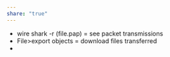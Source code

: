 ```yaml
---
share: "true"
---
```

- wire shark -r (file.pap) = see packet transmissions
- File>export objects = download files transferred
- 